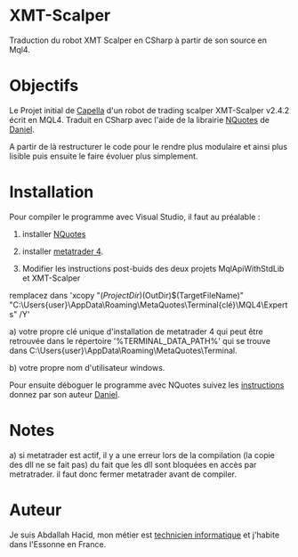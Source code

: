 # XMT-Scalper
Traduction du robot XMT Scalper en CSharp à partir de son source en Mql4.

# Objectifs

Le Projet initial de [Capella](http://www.worldwide-invest.org) d'un robot de trading scalper XMT-Scalper v2.4.2 écrit en MQL4. Traduit en CSharp avec l'aide de la librairie [NQuotes](http://www.nquotes.net/) de [Daniel](support2@nquotes.net ).

A partir de là restructurer le code pour le rendre plus modulaire et ainsi plus lisible puis ensuite le faire évoluer plus 
simplement.

# Installation

Pour compiler le programme avec Visual Studio, il faut au préalable :

1) installer [NQuotes](http://www.nquotes.net/installation)  

2) installer [metatrader 4](http://www.metatrader4.com/).

3) Modifier les instructions post-buids des deux projets MqlApiWithStdLib et XMT-Scalper
  
  remplacez dans 'xcopy "$(ProjectDir)$(OutDir)$(TargetFileName)" "C:\Users\{user}\AppData\Roaming\MetaQuotes\Terminal\{clé}\MQL4\Experts" /Y'

  a) votre propre clé unique d'installation de metatrader 4 qui peut être retrouvée dans le répertoire '%TERMINAL_DATA_PATH%' qui se trouve dans
  C:\Users\{user}\AppData\Roaming\MetaQuotes\Terminal\. 
  
  b) votre propre nom d'utilisateur windows.

  Pour ensuite déboguer le programme avec NQuotes suivez les [instructions](http://www.nquotes.net/expert-creation-tutorial) donnez par son auteur [Daniel](support2@nquotes.net ).

# Notes
  
  a) si metatrader est actif, il y a une erreur lors de la compilation (la copie des dll ne se fait pas) du fait que les dll sont bloquées en accès par metratrader.
  il faut donc fermer metatrader avant de compiler.

  
# Auteur
Je suis Abdallah Hacid, mon métier est [technicien informatique](http://www.dpaninfor.ovh) et j'habite dans l'Essonne en France.
